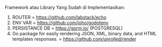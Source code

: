 Framework atau Library Yang Sudah di Implementasikan:

1. ROUTER = https://github.com/labstack/echo
2. ENV VAR = https://github.com/joho/godotenv
3. PERSISTANCE DB = https://gorm.io/ (POSTGRESQL)
4. Go package for easily rendering JSON, XML, binary data, and HTML templates responses. = https://github.com/unrolled/render